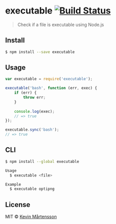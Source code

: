 # executable [![Build Status](https://travis-ci.org/kevva/executable.svg?branch=master)](https://travis-ci.org/kevva/executable)

> Check if a file is executable using Node.js

## Install

```sh
$ npm install --save executable
```

## Usage

```js
var executable = require('executable');

executable('bash', function (err, exec) {
    if (err) {
        throw err;
    }
    
    console.log(exec);
    // => true
});

executable.sync('bash');
// => true
```

## CLI

```sh
$ npm install --global executable
```

```sh
Usage
  $ executable <file>

Example
  $ executable optipng
```

## License

MIT © [Kevin Mårtensson](https://github.com/kevva)

